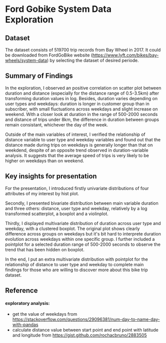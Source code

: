 
# Ford Gobike System Data Exploration

## Dataset

The dataset consists of 519700 trip records from Bay Wheel in 2017. It could be downloaded from FordGoBike website (https://www.lyft.com/bikes/bay-wheels/system-data) by selecting the dataset of desired periode. 

## Summary of Findings

In the exploration, I observed an positive correlation on scatter plot between duration and distance (especially for the distance range of 0.5-3.5km) after transforming duration values in log. Besides, duration varies depending on user types and weekdays:  duration is longer in customer group than in subscriber, with small fluctuations across weekdays and slight increase on weekend. With a closer look at duration in the range of 500-2000 seconds and distance of trips under 8km, the difference in duration between groups remain consistant, whichever the day of the week.

Outside of the main variables of interest, I verified the relationship of distance variable to user type and weekday variables and found out that the distance made during trips on weekdays is generally longer than that on weekdend, despite of an opposite trend observed in duration-variable analysis. It suggests that the average speed of trips is very likely to be higher on weekdays than on weekend. <br>


## Key insights for presentation

For the presentation, I introduced firstly univariate distributions of four attributes of my interest by hist plot.<br> 

Secondly, I presented bivariate distribution between main variable duration and three others: distance, user type and weekday, relatively by a log transformed scatterplot, a boxplot and a violinplot.<br>

Thirdly, I displayed multivariate distribution of duration across user type and weekday, with a clustered boxplot. The original plot shows clearly difference across groups on weekdays but it's bit hard to interprete duration evolution across weekdays within one specific group. I further included a pointplot for a selected duration range of 500-2000 seconds to observe the trend that has been hidden on boxplot. <br>

In the end, I put an extra multivariate distribution with pointplot for the relationship of distance to user type and weekday to complete main findings for those who are willing to discover more about this bike trip dataset.  

## Reference
#### exploratory analysis:
- get the value of weekdays
from https://stackoverflow.com/questions/29096381/num-day-to-name-day-with-pandas
- calculate distance value between start point and end point with latitude and longitude
from https://gist.github.com/rochacbruno/2883505
